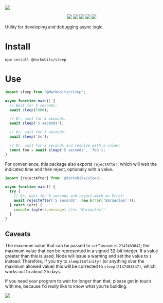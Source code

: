 <a href="#top" id="top">
  <img src="https://user-images.githubusercontent.com/441546/53388255-3798e280-393f-11e9-8433-24839585d7bf.png" style="max-width: 100%;">
</a>
<p align="center">
  <a href="https://www.npmjs.com/package/@darkobits/sleep"><img src="https://img.shields.io/npm/v/@darkobits/sleep.svg?style=flat-square"></a>
  <a href="https://github.com/darkobits/sleep/actions"><img src="https://img.shields.io/endpoint?url=https://aws.frontlawn.net/ga-shields/darkobits/sleep&style=flat-square"></a>
  <a href="https://www.codacy.com/app/darkobits/sleep"><img src="https://img.shields.io/codacy/coverage/7c3df85cd6264b59a7a39a99be6599f7.svg?style=flat-square"></a>
  <a href="https://david-dm.org/darkobits/sleep"><img src="https://img.shields.io/david/darkobits/sleep.svg?style=flat-square"></a>
  <a href="https://conventionalcommits.org"><img src="https://img.shields.io/badge/conventional%20commits-1.0.0-FB5E85.svg?style=flat-square"></a>
</p>

Utility for developing and debugging async logic.

# Install

```
npm install @darkobits/sleep
```

# Use

```ts
import sleep from '@darkobits/sleep';

async function main() {
  // Wait for 5 seconds:
  await sleep(5000);

  // Or, wait for 5 seconds:
  await sleep('5 seconds');

  // Or, wait for 5 seconds:
  await sleep('5s');

  // Or, wait for 5 seconds and resolve with a value:
  const foo = await sleep('5 seconds', 'foo');
}
```

For convenience, this package also exports `rejectAfter`, which will wait the
indicated time and then reject, optionally with a value.

```ts
import {rejectAfter} from '@darkobits/sleep';

async function main() {
  try {
    // Or, wait for 5 seconds and reject with an Error:
    await rejectAfter('5 seconds', new Error('Barnacles!'));
  } catch (err) {
    console.log(err.message) //=> 'Barnacles!'
  }
}
```

## Caveats

The maximum value that can be passed to `setTimeout` is `2147483647`; the
maximum value that can be represented in a signed 32-bit integer. If a value
greater than this is used, Node will issue a warning and set the value to `1`
instead. Therefore, if you try to `sleep(Infinity)` (or anything over the
maximum allowed value) this will be corrected to `sleep(2147483647)`, which
works out to about 25 days.

If you need your program to wait for longer than that, please get in touch with
me, because I'd _really_ like to know what you're building.

<a href="#top">
  <img src="https://user-images.githubusercontent.com/441546/69777002-41ac7380-1153-11ea-85a4-88184f8c9975.png" style="max-width: 100%;">
</a>
